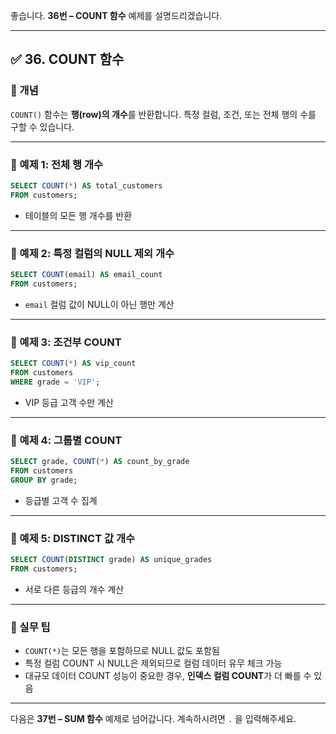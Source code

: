 좋습니다.
**36번 – COUNT 함수** 예제를 설명드리겠습니다.

---

## ✅ 36. COUNT 함수

### 📌 개념

`COUNT()` 함수는 **행(row)의 개수**를 반환합니다.
특정 컬럼, 조건, 또는 전체 행의 수를 구할 수 있습니다.

---

### 📄 예제 1: 전체 행 개수

```sql
SELECT COUNT(*) AS total_customers
FROM customers;
```

* 테이블의 모든 행 개수를 반환

---

### 📄 예제 2: 특정 컬럼의 NULL 제외 개수

```sql
SELECT COUNT(email) AS email_count
FROM customers;
```

* `email` 컬럼 값이 NULL이 아닌 행만 계산

---

### 📄 예제 3: 조건부 COUNT

```sql
SELECT COUNT(*) AS vip_count
FROM customers
WHERE grade = 'VIP';
```

* VIP 등급 고객 수만 계산

---

### 📄 예제 4: 그룹별 COUNT

```sql
SELECT grade, COUNT(*) AS count_by_grade
FROM customers
GROUP BY grade;
```

* 등급별 고객 수 집계

---

### 📄 예제 5: DISTINCT 값 개수

```sql
SELECT COUNT(DISTINCT grade) AS unique_grades
FROM customers;
```

* 서로 다른 등급의 개수 계산

---

### 🧠 실무 팁

* `COUNT(*)`는 모든 행을 포함하므로 NULL 값도 포함됨
* 특정 컬럼 COUNT 시 NULL은 제외되므로 컬럼 데이터 유무 체크 가능
* 대규모 데이터 COUNT 성능이 중요한 경우, **인덱스 컬럼 COUNT**가 더 빠를 수 있음

---

다음은 **37번 – SUM 함수** 예제로 넘어갑니다.
계속하시려면 `.` 을 입력해주세요.
